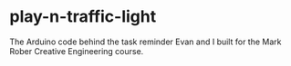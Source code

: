 # play-n-traffic-light
The Arduino code behind the task reminder Evan and I built for the Mark Rober Creative Engineering course.
